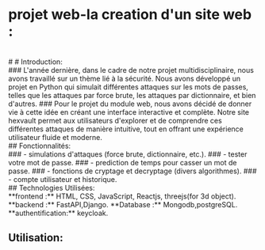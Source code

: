# projet web-la creation d'un site web :
<br/>
# # Introduction: <br/>
### L'année dernière, dans le cadre de notre projet multidisciplinaire, nous avons travaillé sur un thème lié à la sécurité. Nous avons développé un projet en Python qui simulait différentes attaques sur les mots de passes, telles que les attaques par force brute, les attaques par dictionnaire, et bien d'autres.
### Pour le projet du module web, nous avons décidé de donner vie à cette idée en créant une interface interactive et complète. Notre site hexvault permet aux utilisateurs d'explorer et de comprendre ces différentes attaques de manière intuitive, tout en offrant une expérience utilisateur fluide et moderne.
<br>
## Fonctionnalités: <br>
### - simulations d'attaques (force brute, dictionnaire, etc.).
### - tester votre mot de passe.
### - prediction de temps pour casser un mot de passe.
### - fonctions de cryptage et decryptage (divers algorithmes).
### - compte utilisateur et historique.
<br>
## Technologies Utilisées: <br>
**frontend :** HTML, CSS, JavaScript, Reactjs, threejs(for 3d object).
**backend :** FastAPI,Django.
**Database :** Mongodb,postgreSQL.
**authentification:** keycloak.

## Utilisation:



